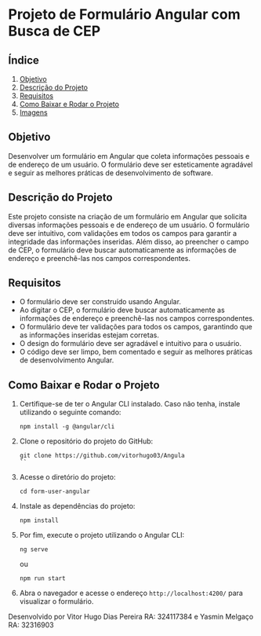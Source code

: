 # Projeto de Formulário Angular com Busca de CEP

## Índice

1. [Objetivo](#objetivo)
2. [Descrição do Projeto](#descricao-do-projeto)
3. [Requisitos](#requisitos)
4. [Como Baixar e Rodar o Projeto](#como-baixar-e-rodar-o-projeto)
5. [Imagens](#imagens)

## Objetivo <a name="objetivo"></a>

Desenvolver um formulário em Angular que coleta informações pessoais e de endereço de um usuário. O formulário deve ser esteticamente agradável e seguir as melhores práticas de desenvolvimento de software.

## Descrição do Projeto <a name="descricao-do-projeto"></a>

Este projeto consiste na criação de um formulário em Angular que solicita diversas informações pessoais e de endereço de um usuário. O formulário deve ser intuitivo, com validações em todos os campos para garantir a integridade das informações inseridas. Além disso, ao preencher o campo de CEP, o formulário deve buscar automaticamente as informações de endereço e preenchê-las nos campos correspondentes.

## Requisitos <a name="requisitos"></a>

- O formulário deve ser construído usando Angular.
- Ao digitar o CEP, o formulário deve buscar automaticamente as informações de endereço e preenchê-las nos campos correspondentes.
- O formulário deve ter validações para todos os campos, garantindo que as informações inseridas estejam corretas.
- O design do formulário deve ser agradável e intuitivo para o usuário.
- O código deve ser limpo, bem comentado e seguir as melhores práticas de desenvolvimento Angular.

## Como Baixar e Rodar o Projeto <a name="como-baixar-e-rodar-o-projeto"></a>

1. Certifique-se de ter o Angular CLI instalado. Caso não tenha, instale utilizando o seguinte comando:

   ```
   npm install -g @angular/cli
   ```

2. Clone o repositório do projeto do GitHub:

   ```
   git clone https://github.com/vitorhugo03/Angula
   ``

3. Acesse o diretório do projeto:

   ```
   cd form-user-angular
   ```

4. Instale as dependências do projeto:

   ```
   npm install
   ```

5. Por fim, execute o projeto utilizando o Angular CLI:

   ```
   ng serve
   ```

   ou

   ```
   npm run start
   ```

6. Abra o navegador e acesse o endereço `http://localhost:4200/` para visualizar o formulário.



Desenvolvido por Vitor Hugo Dias Pereira RA: 324117384 e Yasmin Melgaço RA: 32316903
